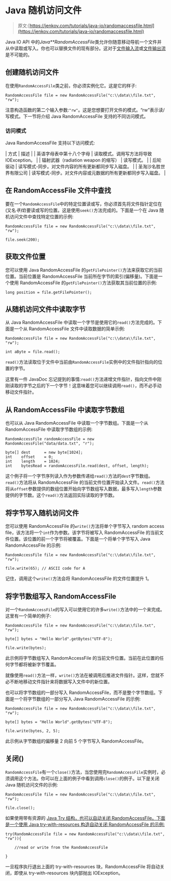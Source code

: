 # Java 随机访问文件

> 原文:[https://jenkov.com/tutorials/java-io/randomaccessfile.html](https://jenkov.com/tutorials/java-io/randomaccessfile.html)

Java IO API 中的*Java**RandomAccessFile*类允许你随意移动导航一个文件并从中读取或写入。你也可以替换文件的现有部分。这对于[文件输入流](fileinputstream.html)或[文件输出流](fileoutputstream.html)是不可能的。

## 创建随机访问文件

在使用`RandomAccessFile`类之前，你必须实例化它。这是它的样子:

```
RandomAccessFile file = new RandomAccessFile("c:\\data\\file.txt", "rw");

```

注意构造函数的第二个输入参数:`"rw"`。这是您想要打开文件的模式。“rw”表示读/写模式。下一节将介绍 Java RandomAccessFile 支持的不同访问模式。

### 访问模式

Java RandomAccessFile 支持以下访问模式:

| 方式 | 描述 |
| 英语字母表中第十八个字母 | 读取模式。调用写方法将导致 IOException。 |
| 辐射武器（radiation weapon 的缩写） | 读写模式。 |
| 后轮驱动 | 读写模式-同步。对文件内容的所有更新都同步写入磁盘。 |
| 圣淘沙名胜世界有限公司 | 读写模式-同步。对文件内容或元数据的所有更新都同步写入磁盘。 |

## 在 RandomAccessFile 文件中查找

要在一个`RandomAccessFile`中的特定位置读或写，你必须首先将文件指针定位在(又名*寻找*)要读或写的位置。这是使用`seek()`方法完成的。下面是一个在 Java 随机访问文件中查找特定位置的示例:

```
RandomAccessFile file = new RandomAccessFile("c:\\data\\file.txt", "rw");

file.seek(200);

```

## 获取文件位置

您可以使用 Java RandomAccessFile 的`getFilePointer()`方法来获取它的当前位置。当前位置是 RandomAccessFile 当前所在字节的索引(偏移量)。下面是一个使用 RandomAccessFile 的`getFilePointer()`方法获取其当前位置的示例:

```
long position = file.getFilePointer();

```

## 从随机访问文件中读取字节

从 Java RandomAccessFile 中读取一个字节是使用它的`read()`方法完成的。下面是一个从 RandomAccessFile 文件中读取数据的简单示例:

```
RandomAccessFile file = new RandomAccessFile("c:\\data\\file.txt", "rw");

int aByte = file.read();

```

`read()`方法读取位于文件中当前由`RandomAccessFile`实例中的文件指针指向的位置的字节。

这里有一件 JavaDoc 忘记提到的事情:`read()`方法递增文件指针，指向文件中刚刚读取的字节之后的下一个字节！这意味着您可以继续调用`read()`，而不必手动移动文件指针。

## 从 RandomAccessFile 中读取字节数组

也可以从 Java RandomAccessFile 中读取一个字节数组。下面是一个从 RandomAccessFile 中读取字节数组的示例:

```
RandomAccessFile randomAccessFile = new RandomAccessFile("data/data.txt", "r");

byte[] dest      = new byte[1024];
int    offset    = 0;
int    length    = 1024;
int    bytesRead = randomAccessFile.read(dest, offset, length);

```

这个例子将一个字节序列读入作为参数传递给`read()`方法的`dest`字节数组。`read()`方法将从 RandomAccessFile 的当前文件位置开始读入文件。`read()`方法将从`offset`参数提供的数组位置开始向字节数组写入数据，最多写入`length`参数提供的字节数。这个`read()`方法返回实际读取的字节数。

## 将字节写入随机访问文件

您可以使用 RandomAccessFile 的`write()`方法将单个字节写入 random access file，该方法将一个`int`作为参数。该字节将被写入 RandomAccessFile 的当前文件位置。该位置的前一个字节将被覆盖。下面是一个将单个字节写入 Java RandomAccessFile 的示例:

```
RandomAccessFile file = new RandomAccessFile("c:\\data\\file.txt", "rw");

file.write(65); // ASCII code for A

```

记住，调用这个`write()`方法会将 RandomAccessFile 的文件位置提升 1。

## 将字节数组写入 RandomAccessFile

对一个`RandomAccessFile`的写入可以使用它的许多`write()`方法中的一个来完成。这里有一个简单的例子:

```
RandomAccessFile file = new RandomAccessFile("c:\\data\\file.txt", "rw");

byte[] bytes = "Hello World".getBytes("UTF-8");

file.write(bytes);

```

此示例将字节数组写入 RandomAccessFile 的当前文件位置。当前在此位置的任何字节都将被新字节覆盖。

就像使用`read()`方法一样，`write()`方法在被调用后推进文件指针。这样，您就不必不断地移动文件指针来将数据写入文件中的新位置。

也可以将字节数组的一部分写入 RandomAccessFile，而不是整个字节数组。下面是一个将字节数组的一部分写入 Java RandomAccessFile 的示例:

```
RandomAccessFile file = new RandomAccessFile("c:\\data\\file.txt", "rw");

byte[] bytes = "Hello World".getBytes("UTF-8");

file.write(bytes, 2, 5);

```

此示例从字节数组的偏移量 2 向前 5 个字节写入 RandomAccessFile。

## 关闭()

`RandomAccessFile`有一个`close()`方法，当您使用完`RandomAccessFile`实例时，必须调用这个方法。你可以在上面的例子中看到调用`close()`的例子。以下是关闭 Java 随机访问文件的示例:

```
RandomAccessFile file = new RandomAccessFile("c:\\data\\file.txt", "rw");

file.close();

```

如果使用带有资源的 [Java Try 结构，也可以自动关闭 RandomAccessFile。下面是一个使用 Java try-with-resources 构造自动关闭 RandomAccessFile 的示例:](http://tutorials.jenkov.com/java-exception-handling/try-with-resources.html)

```
try(RandomAccessFile file = new RandomAccessFile("c:\\data\\file.txt", "rw")){

    //read or write from the RandomAccessFile

}

```

一旦程序执行退出上面的 try-with-resources 块，RandomAccessFile 将自动关闭，即使从 try-with-resources 块内部抛出 IOException。